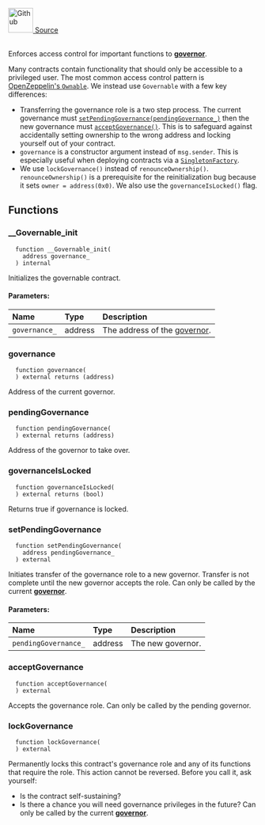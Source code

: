 <a href="https://github.com/solace-fi/solace-core/blob/main/contracts/utils/GovernableInitializable.sol"><img src="/img/github.svg" alt="Github" width="50px"/> Source</a><br/><br/>

Enforces access control for important functions to [**governor**](/docs/protocol/governance).

Many contracts contain functionality that should only be accessible to a privileged user. The most common access control pattern is [OpenZeppelin's `Ownable`](https://docs.openzeppelin.com/contracts/4.x/access-control#ownership-and-ownable). We instead use `Governable` with a few key differences:
- Transferring the governance role is a two step process. The current governance must [`setPendingGovernance(pendingGovernance_)`](#setpendinggovernance) then the new governance must [`acceptGovernance()`](#acceptgovernance). This is to safeguard against accidentally setting ownership to the wrong address and locking yourself out of your contract.
- `governance` is a constructor argument instead of `msg.sender`. This is especially useful when deploying contracts via a [`SingletonFactory`](./../interfaces/utils/ISingletonFactory).
- We use `lockGovernance()` instead of `renounceOwnership()`. `renounceOwnership()` is a prerequisite for the reinitialization bug because it sets `owner = address(0x0)`. We also use the `governanceIsLocked()` flag.


## Functions
### __Governable_init
```solidity
  function __Governable_init(
    address governance_
  ) internal
```
Initializes the governable contract.


#### Parameters:
| Name | Type | Description                                                          |
| :--- | :--- | :------------------------------------------------------------------- |
| `governance_` | address | The address of the [governor](/docs/protocol/governance). |

### governance
```solidity
  function governance(
  ) external returns (address)
```
Address of the current governor.



### pendingGovernance
```solidity
  function pendingGovernance(
  ) external returns (address)
```
Address of the governor to take over.



### governanceIsLocked
```solidity
  function governanceIsLocked(
  ) external returns (bool)
```
Returns true if governance is locked.



### setPendingGovernance
```solidity
  function setPendingGovernance(
    address pendingGovernance_
  ) external
```
Initiates transfer of the governance role to a new governor.
Transfer is not complete until the new governor accepts the role.
Can only be called by the current [**governor**](/docs/protocol/governance).


#### Parameters:
| Name | Type | Description                                                          |
| :--- | :--- | :------------------------------------------------------------------- |
| `pendingGovernance_` | address | The new governor. |

### acceptGovernance
```solidity
  function acceptGovernance(
  ) external
```
Accepts the governance role.
Can only be called by the pending governor.



### lockGovernance
```solidity
  function lockGovernance(
  ) external
```
Permanently locks this contract's governance role and any of its functions that require the role.
This action cannot be reversed.
Before you call it, ask yourself:
  - Is the contract self-sustaining?
  - Is there a chance you will need governance privileges in the future?
Can only be called by the current [**governor**](/docs/protocol/governance).




